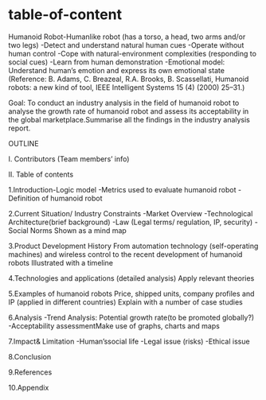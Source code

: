 # table-of-content
Humanoid Robot-Humanlike robot (has a torso, a head, two arms and/or two legs)
-Detect and understand natural human cues
-Operate without human control
-Cope with natural-environment complexities (responding to social cues)
-Learn from human demonstration
-Emotional model: Understand human’s emotion and express its own emotional state
(Reference: B. Adams, C. Breazeal, R.A. Brooks, B. Scassellati, Humanoid robots: a new kind of tool, IEEE Intelligent Systems 15 (4) (2000) 25–31.)

Goal: To conduct an industry analysis in the field of humanoid robot to analyse the growth rate of humanoid robot and assess its acceptability in the global marketplace.Summarise all the findings in the industry analysis report.

OUTLINE

I. Contributors (Team members’ info)

II. Table of contents

1.Introduction-Logic model
-Metrics used to evaluate humanoid robot
-Definition of humanoid robot

2.Current Situation/ Industry Constraints
-Market Overview
-Technological Architecture(brief background)
-Law (Legal terms/ regulation, IP, security)
-Social Norms
Shown as a mind map

3.Product Development History
From automation technology (self-operating machines) and wireless control to the recent development of humanoid robots
Illustrated with a timeline

4.Technologies and applications (detailed analysis)
Apply relevant theories

5.Examples of humanoid robots
Price, shipped units, company profiles and IP (applied in different countries)
Explain with a number of case studies

6.Analysis 
-Trend Analysis: Potential growth rate(to be promoted globally?)
-Acceptability assessmentMake use of graphs, charts and maps

7.Impact& Limitation
-Human’ssocial life
-Legal issue (risks)
-Ethical issue

8.Conclusion 

9.References

10.Appendix 
